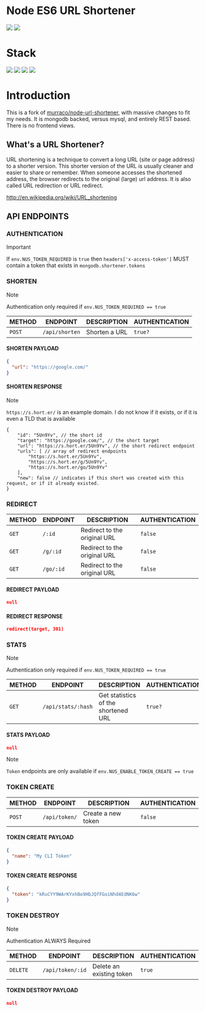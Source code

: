 # Node ES6 URL Shortener

![](https://img.shields.io/badge/node-success-brightgreen.svg)
![](https://img.shields.io/badge/test-success-brightgreen.svg)

# Stack

![](https://img.shields.io/badge/node_8-✓-blue.svg)
![](https://img.shields.io/badge/ES6-✓-blue.svg)
![](https://img.shields.io/badge/express-✓-blue.svg)
![](https://img.shields.io/badge/sequelize-✓-blue.svg)

# Introduction

This is a fork of [murraco/node-url-shortener](https://github.com/murraco/node-url-shortener), with massive changes to fit my needs.
It is mongodb backed, versus mysql, and entirely REST based. There is no frontend views.

## What's a URL Shortener?

 URL shortening is a technique to convert a long URL (site or page address) to a shorter version. This shorter version of the URL is usually cleaner and easier to share or remember. When someone accesses the shortened address, the browser redirects to the original (large) url address. It is also called URL redirection or URL redirect.

http://en.wikipedia.org/wiki/URL_shortening

## API ENDPOINTS

### AUTHENTICATION

> [!IMPORTANT]  
> If `env.NUS_TOKEN_REQUIRED` is `true` then `headers['x-access-token']` MUST contain a token that exists in `mongodb.shortener.tokens`

### SHORTEN

> [!NOTE]  
> Authentication only required if `env.NUS_TOKEN_REQUIRED == true`  

| METHOD | ENDPOINT | DESCRIPTION | AUTHENTICATION |
| --- | --- | --- | --- |
| `POST` | `/api/shorten` | Shorten a URL | `true?` |

#### SHORTEN PAYLOAD

``` json
{
  "url": "https://google.com/"
}
```

#### SHORTEN RESPONSE

> [!NOTE]  
> `https://s.hort.er/` is an example domain. I do not know if it exists, or if it is even a TLD that is available

``` jsonc
{
    "id": "5Un9Yv", // the short id
    "target": "https://google.com/", // the short target
    "url": "https://s.hort.er/5Un9Yv", // the short redirect endpoint 
    "urls": [ // array of redirect endpoints
        "https://s.hort.er/5Un9Yv",
        "https://s.hort.er/g/5Un9Yv",
        "https://s.hort.er/go/5Un9Yv"
    ],
    "new": false // indicates if this short was created with this request, or if it already existed.
}
```

### REDIRECT

| METHOD | ENDPOINT | DESCRIPTION | AUTHENTICATION |
| --- | --- | --- | --- |
| `GET` | `/:id` | Redirect to the original URL | `false` |
| `GET` | `/g/:id` | Redirect to the original URL | `false` |
| `GET` | `/go/:id` | Redirect to the original URL | `false` |

#### REDIRECT PAYLOAD

``` json
null
```

#### REDIRECT RESPONSE

``` json
redirect(target, 301)
```

### STATS

> [!NOTE]  
> Authentication only required if `env.NUS_TOKEN_REQUIRED == true`


| METHOD | ENDPOINT | DESCRIPTION | AUTHENTICATION |
| --- | --- | --- | --- |
| `GET` | `/api/stats/:hash` | Get statistics of the shortened URL | `true?` |

#### STATS PAYLOAD

``` json
null
```

> [!NOTE]  
> `Token` endpoints are only available if `env.NUS_ENABLE_TOKEN_CREATE == true`


### TOKEN CREATE

| METHOD | ENDPOINT | DESCRIPTION | AUTHENTICATION |
| --- | --- | --- | --- |
| `POST` | `/api/token/` | Create a new token | `false` |

#### TOKEN CREATE PAYLOAD

``` json
{
  "name": "My CLI Token"
}
```

#### TOKEN CREATE RESPONSE

``` json
{
  "token": "kRuCYY9WArKYxhBo9HbJQfFGoiNhd4EdNK6w"
}
```

### TOKEN DESTROY

> [!NOTE]  
> Authentication ALWAYS Required

| METHOD | ENDPOINT | DESCRIPTION | AUTHENTICATION |
| --- | --- | --- | --- |
| `DELETE` | `/api/token/:id` | Delete an existing token | `true` |

#### TOKEN DESTROY PAYLOAD

``` json
null
```
